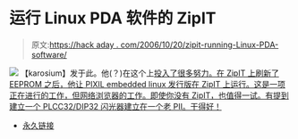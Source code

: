 # 运行 Linux PDA 软件的 ZipIT

> 原文:[https://hack aday . com/2006/10/20/zipit-running-Linux-PDA-software/](https://hackaday.com/2006/10/20/zipit-running-linux-pda-software/)

![](../Images/8d263480120b99ca61e6207ddf1b4549.png)
【karosium】发于此。他(？)在这个上[投入了很多努力。在 ZipIT 上刷新了 EEPROM 之后，他让 PIXIL embedded linux 发行版在 ZipIT 上运行。这是一项正在进行的工作，但网络浏览器的工作。即使你没有 ZipIT，也值得一试。有提到建立一个 PLCC32/DIP32 闪光器建立在一个老 PII。干得好！](http://karosium.com/)

*   [永久链接](http://karosium.com/)